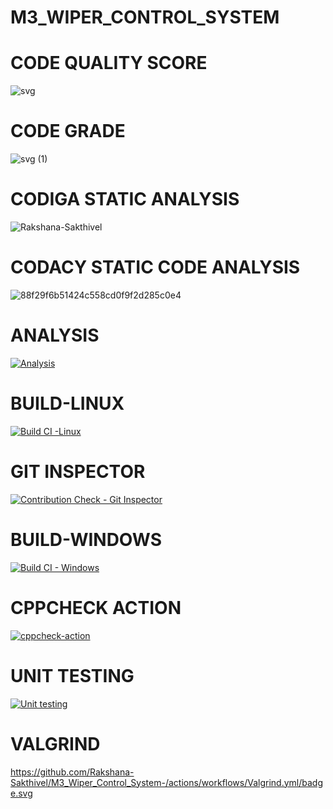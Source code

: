 # M3_WIPER_CONTROL_SYSTEM 
# CODE QUALITY SCORE
![svg](https://user-images.githubusercontent.com/101009876/168315806-dc461dfd-b35b-47e3-b7ab-e10a87e15fa3.svg) 
# CODE GRADE 
![svg (1)](https://user-images.githubusercontent.com/101009876/168315915-2b96e5f7-14fb-4e0d-abd8-ef7e952e0a82.svg) 
# CODIGA STATIC ANALYSIS 
![Rakshana-Sakthivel](https://user-images.githubusercontent.com/101009876/168427108-3f523176-8d03-40f8-b9fc-d4841760a53f.svg)

# CODACY STATIC CODE ANALYSIS 
![88f29f6b51424c558cd0f9f2d285c0e4](https://user-images.githubusercontent.com/101009876/168415458-35ed8332-b982-44fe-b5b0-a1bfda7ffe71.svg)
# ANALYSIS
[![Analysis](https://github.com/Rakshana-Sakthivel/M3_Wiper_Control_System-/actions/workflows/Analysis.yml/badge.svg)](https://github.com/Rakshana-Sakthivel/M3_Wiper_Control_System-/actions/workflows/Analysis.yml)
# BUILD-LINUX
[![Build CI -Linux](https://github.com/Rakshana-Sakthivel/M3_Wiper_Control_System-/actions/workflows/Build_Linux.yml/badge.svg)](https://github.com/Rakshana-Sakthivel/M3_Wiper_Control_System-/actions/workflows/Build_Linux.yml)
# GIT INSPECTOR
[![Contribution Check - Git Inspector](https://github.com/Rakshana-Sakthivel/M3_Wiper_Control_System-/actions/workflows/Git_inspector.yml/badge.svg)](https://github.com/Rakshana-Sakthivel/M3_Wiper_Control_System-/actions/workflows/Git_inspector.yml)
# BUILD-WINDOWS 
[![Build CI - Windows](https://github.com/Rakshana-Sakthivel/M3_Wiper_Control_System-/actions/workflows/Build_Windows.yml/badge.svg)](https://github.com/Rakshana-Sakthivel/M3_Wiper_Control_System-/actions/workflows/Build_Windows.yml)
# CPPCHECK ACTION 
[![cppcheck-action](https://github.com/Rakshana-Sakthivel/M3_Wiper_Control_System-/actions/workflows/cppcheck.yml/badge.svg)](https://github.com/Rakshana-Sakthivel/M3_Wiper_Control_System-/actions/workflows/cppcheck.yml)
# UNIT TESTING 
[![Unit testing](https://github.com/Rakshana-Sakthivel/M3_Wiper_Control_System-/actions/workflows/Unit_Testing.yml/badge.svg)](https://github.com/Rakshana-Sakthivel/M3_Wiper_Control_System-/actions/workflows/Unit_Testing.yml)
# VALGRIND 
https://github.com/Rakshana-Sakthivel/M3_Wiper_Control_System-/actions/workflows/Valgrind.yml/badge.svg
